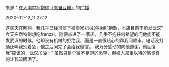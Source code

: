 来源：[在人潮中拥抱你（来自豆瓣）](https://www.douban.com/people/lissazheng/)的[广播](https://www.douban.com/people/lissazheng/status/2805943060/)


2020-02-12_11:27:12


这些天在网购，我几乎已经习惯了被卖家机械的拒绝“抱歉，本店目前不能发武汉”
今天突然特别想吃franzzi，随便点进了一家店，几乎不抱任何希望的问他能不能发武汉的时候，他却没有机械的拒绝我，而是一直很热心的帮我问顺丰。电话没打通还叫我别着急，他之后问完了会给我留言。
我万分感动的向他道谢，他回复我“应该的，武汉加油！”
虽然只是个微不足道的愿望，但被人郑重以待的感觉真的让我流眼泪了。
